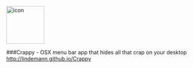 <img src="http://lindemann.github.io/Crappy/images/icon.png" alt="icon" width="100">

###Crappy - OSX menu bar app that hides all that crap on your desktop
http://lindemann.github.io/Crappy

